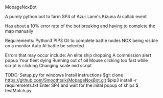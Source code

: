 M o b a g e N o x B o t  

A purely python bot to farm SP4 of Azur Lane's Kizuna Ai collab event

Has about a 10% error rate of the bot breaking and having to complete the map manually

Requirements:
  Python3
  PIP3
  Oil to complete battle nodes
  NOX being visible on a monitor
  Auto AI battle be selected

Errors that may occur include:
  An elite ship dropping
  A commission alert popup
  Your fleet dying
  Running out of oil
  Mouse clicking too fast while script is clicking
  Changing scale mid script

TODO:
  Setup.py for windows
 
Install instructions
  $git clone https://github.com/Smoothtalk/MobageNoxBot.git
  $pip3 install -r requirements.txt
  Enter SP4 and wait for the inital popup of ships
  $<YOUR PYTHON ENV EXECUTABLE> testMatch.py

